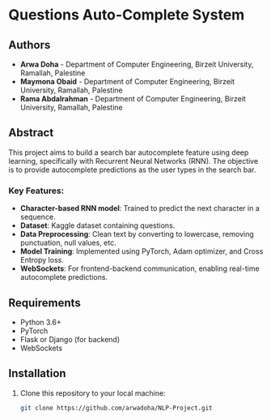 # Questions Auto-Complete System

## Authors
- **Arwa Doha** - Department of Computer Engineering, Birzeit University, Ramallah, Palestine
- **Maymona Obaid** - Department of Computer Engineering, Birzeit University, Ramallah, Palestine
- **Rama Abdalrahman** - Department of Computer Engineering, Birzeit University, Ramallah, Palestine

## Abstract
This project aims to build a search bar autocomplete feature using deep learning, specifically with Recurrent Neural Networks (RNN). The objective is to provide autocomplete predictions as the user types in the search bar.

### Key Features:
- **Character-based RNN model**: Trained to predict the next character in a sequence.
- **Dataset**: Kaggle dataset containing questions.
- **Data Preprocessing**: Clean text by converting to lowercase, removing punctuation, null values, etc.
- **Model Training**: Implemented using PyTorch, Adam optimizer, and Cross Entropy loss.
- **WebSockets**: For frontend-backend communication, enabling real-time autocomplete predictions.

## Requirements
- Python 3.6+
- PyTorch
- Flask or Django (for backend)
- WebSockets

## Installation

1. Clone this repository to your local machine:
   ```bash
   git clone https://github.com/arwadoha/NLP-Project.git
